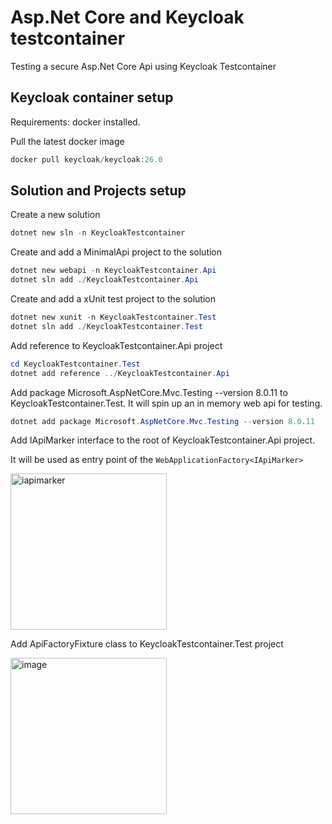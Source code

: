 # Asp.Net Core and Keycloak testcontainer 
Testing a secure Asp.Net Core Api using Keycloak Testcontainer

## Keycloak container setup

Requirements: docker installed.

Pull the latest docker image
```powershell
docker pull keycloak/keycloak:26.0
```

## Solution and Projects setup
Create a new solution
```powershell
dotnet new sln -n KeycloakTestcontainer
```
Create and add a MinimalApi project to the solution
```powershell
dotnet new webapi -n KeycloakTestcontainer.Api
dotnet sln add ./KeycloakTestcontainer.Api
```
Create and add a xUnit test project to the solution
```powershell
dotnet new xunit -n KeycloakTestcontainer.Test
dotnet sln add ./KeycloakTestcontainer.Test
```
Add reference to KeycloakTestcontainer.Api project
```powershell
cd KeycloakTestcontainer.Test
dotnet add reference ../KeycloakTestcontainer.Api
```
Add package Microsoft.AspNetCore.Mvc.Testing --version 8.0.11 to KeycloakTestcontainer.Test. It will spin up an in memory web api for testing.
```powershell
dotnet add package Microsoft.AspNetCore.Mvc.Testing --version 8.0.11
```
Add IApiMarker interface to the root of KeycloakTestcontainer.Api project.

It will be used as entry point of the ```WebApplicationFactory<IApiMarker>```
 
<img width="250" alt="iapimarker" src="https://github.com/user-attachments/assets/f81e22f5-07af-42ff-a9a8-2ee04629f416">

Add ApiFactoryFixture class to KeycloakTestcontainer.Test project

<img width="250" alt="image" src="https://github.com/user-attachments/assets/106d1875-22bd-4b58-9495-0c5118b58ac0">



